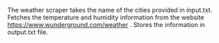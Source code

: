 The weather scraper takes the name of the cities provided in input.txt.
Fetches the temperature and humidity information from the website https://www.wunderground.com/weather .
Stores the information in output.txt file.
